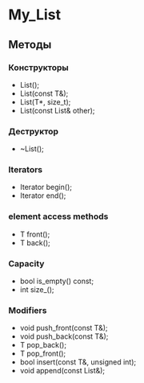 # My_List
## Методы
### Конструкторы
- List();
- List(const T&);
- List(T*, size_t);
- List(const List& other);
### Деструктор
- ~List();
### Iterators
- Iterator begin();
- Iterator end();
### element access methods
- T front();
- T back();
### Capacity
- bool is_empty() const;
-	int size_();
### Modifiers
- void push_front(const T&);
- void push_back(const T&);
- T pop_back();
- T pop_front();
- bool insert(const T&, unsigned int);
- void append(const List&);
